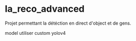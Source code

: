 # Ia_reco_advanced

Projet permettant la détéction en direct d'object et de gens.

model utiliser custom yolov4 
